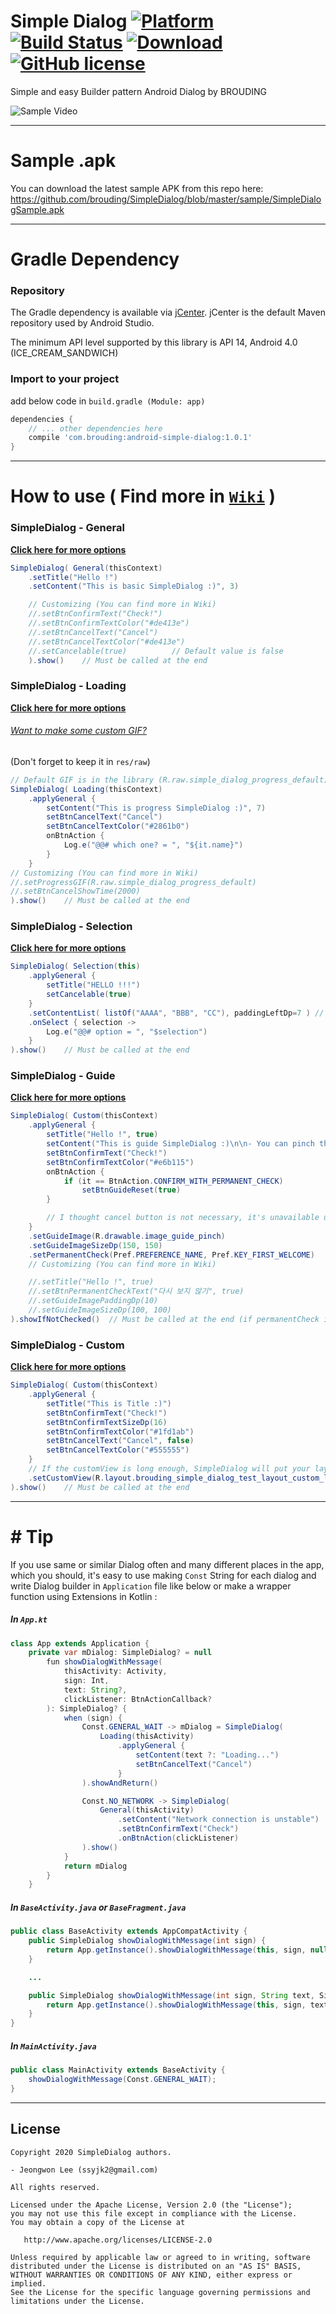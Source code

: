 # Simple Dialog [![Platform](https://img.shields.io/badge/Platform-Android-green.svg) ]()[![Build Status](https://travis-ci.org/BROUDING/SimpleDialog.svg?branch=master)](https://travis-ci.org/BROUDING/SimpleDialog) [![Download](https://api.bintray.com/packages/brouding/maven/android-simple-dialog/images/download.svg) ](https://bintray.com/brouding/maven/android-simple-dialog/_latestVersion)[![GitHub license](https://img.shields.io/badge/License-Apache%202.0-blue.svg)](https://github.com/brouding/simpledialog/blob/master/LICENSE.txt)

Simple and easy Builder pattern Android Dialog by BROUDING

![Sample Video](https://github.com/BROUDING/SimpleDialog/blob/master/sample/sample_video.gif?raw=true)

---
# Sample .apk
You can download the latest sample APK from this repo here: https://github.com/brouding/SimpleDialog/blob/master/sample/SimpleDialogSample.apk

---
# Gradle Dependency
### Repository
The Gradle dependency is available via [jCenter](https://bintray.com/brouding/maven/android-simple-dialog).
jCenter is the default Maven repository used by Android Studio.

The minimum API level supported by this library is API 14, Android 4.0 (ICE_CREAM_SANDWICH)


### Import to your project
add below code in `build.gradle (Module: app)`
```gradle
dependencies {
	// ... other dependencies here
    compile 'com.brouding:android-simple-dialog:1.0.1'
}
```
---
# How to use ( Find more in [`Wiki`](https://github.com/BROUDING/SimpleDialog/wiki) )
### SimpleDialog - General
[<b>Click <u>here</u> for more options</b>](https://github.com/BROUDING/SimpleDialog/wiki/How-to-use#basic-dialog)
```java
SimpleDialog( General(thisContext)
	.setTitle("Hello !")
	.setContent("This is basic SimpleDialog :)", 3)

	// Customizing (You can find more in Wiki)
	//.setBtnConfirmText("Check!")
	//.setBtnConfirmTextColor("#de413e")
	//.setBtnCancelText("Cancel")
	//.setBtnCancelTextColor("#de413e")
	//.setCancelable(true)          // Default value is false
	).show()    // Must be called at the end
```


### SimpleDialog - Loading
[<b>Click <u>here</u> for more options</b>](https://github.com/BROUDING/SimpleDialog/wiki/How-to-use#loading-dialog)
###### [Want to make some custom GIF?](https://loading.io/)
(Don't forget to keep it in `res/raw`)
```java
// Default GIF is in the library (R.raw.simple_dialog_progress_default)
SimpleDialog( Loading(thisContext)
	.applyGeneral {
		setContent("This is progress SimpleDialog :)", 7)
		setBtnCancelText("Cancel")
		setBtnCancelTextColor("#2861b0")
		onBtnAction {
			Log.e("@@# which one? = ", "${it.name}")
		}
	}
// Customizing (You can find more in Wiki)
//.setProgressGIF(R.raw.simple_dialog_progress_default)
//.setBtnCancelShowTime(2000)
).show()    // Must be called at the end
```


### SimpleDialog - Selection
[<b>Click <u>here</u> for more options</b>](https://github.com/BROUDING/SimpleDialog/wiki/How-to-use#selection-dialog)
```java
SimpleDialog( Selection(this)
	.applyGeneral {
		setTitle("HELLO !!!")
		setCancelable(true)
	}
	.setContentList( listOf("AAAA", "BBB", "CC"), paddingLeftDp=7 )	// simple list of String, default paddingLeft is 14
	.onSelect { selection ->
		Log.e("@@# option = ", "$selection")
	}
).show()    // Must be called at the end
```


### SimpleDialog - Guide
[<b>Click <u>here</u> for more options</b>](https://github.com/BROUDING/SimpleDialog/wiki/How-to-use#guide-dialog)
```java
SimpleDialog( Custom(thisContext)
	.applyGeneral {
		setTitle("Hello !", true)
		setContent("This is guide SimpleDialog :)\n\n- You can pinch the view !")
		setBtnConfirmText("Check!")
		setBtnConfirmTextColor("#e6b115")
		onBtnAction {
			if (it == BtnAction.CONFIRM_WITH_PERMANENT_CHECK)
				setBtnGuideReset(true)
		}

		// I thought cancel button is not necessary, it's unavailable unless there're requests
	}
	.setGuideImage(R.drawable.image_guide_pinch)
	.setGuideImageSizeDp(150, 150)
	.setPermanentCheck(Pref.PREFERENCE_NAME, Pref.KEY_FIRST_WELCOME)
	// Customizing (You can find more in Wiki)

	//.setTitle("Hello !", true)
	//.setBtnPermanentCheckText("다시 보지 않기", true)
	//.setGuideImagePaddingDp(10)
	//.setGuideImageSizeDp(100, 100)
).showIfNotChecked()  // Must be called at the end (if permanentCheck is necessary)
```


### SimpleDialog - Custom
[<b>Click <u>here</u> for more options</b>](https://github.com/BROUDING/SimpleDialog/wiki/How-to-use#custom-dialog)
```java
SimpleDialog( Custom(thisContext)
	.applyGeneral {
		setTitle("This is Title :)")
		setBtnConfirmText("Check!")
		setBtnConfirmTextSizeDp(16)
		setBtnConfirmTextColor("#1fd1ab")
		setBtnCancelText("Cancel", false)
		setBtnCancelTextColor("#555555")
	}
	// If the customView is long enough, SimpleDialog will put your layout in the ScrollView automatically
	.setCustomView(R.layout.brouding_simple_dialog_test_layout_custom_long)
).show()    // Must be called at the end
```
---
# # Tip
If you use same or similar Dialog often and many different places in the app, which you should, it's easy to use making `Const` String for each dialog
and write Dialog builder in `Application` file like below or make a wrapper function using Extensions in Kotlin :

##### In `App.kt`
```java
class App extends Application {
	private var mDialog: SimpleDialog? = null
	    fun showDialogWithMessage(
	        thisActivity: Activity,
	        sign: Int,
	        text: String?,
	        clickListener: BtnActionCallback?
	    ): SimpleDialog? {
	        when (sign) {
	            Const.GENERAL_WAIT -> mDialog = SimpleDialog(
	                Loading(thisActivity)
	                    .applyGeneral {
	                        setContent(text ?: "Loading...")
	                        setBtnCancelText("Cancel")
	                    }
	            ).showAndReturn()

	            Const.NO_NETWORK -> SimpleDialog(
	                General(thisActivity)
	                    .setContent("Network connection is unstable")
	                    .setBtnConfirmText("Check")
	                    .onBtnAction(clickListener)
	            ).show()
	        }
	        return mDialog
	    }
	}
```

##### In `BaseActivity.java` or `BaseFragment.java`
```java
public class BaseActivity extends AppCompatActivity {
	public SimpleDialog showDialogWithMessage(int sign) {
        return App.getInstance().showDialogWithMessage(this, sign, null, null);
    }

	...

	public SimpleDialog showDialogWithMessage(int sign, String text, SimpleDialog.BtnCallback cancelClickListener) {
        return App.getInstance().showDialogWithMessage(this, sign, text, cancelClickListener);
    }
}
```

##### In `MainActivity.java`
```java
public class MainActivity extends BaseActivity {
	showDialogWithMessage(Const.GENERAL_WAIT);
}
```
---
License
-------

    Copyright 2020 SimpleDialog authors.

	- Jeongwon Lee (ssyjk2@gmail.com)

    All rights reserved.

    Licensed under the Apache License, Version 2.0 (the "License");
    you may not use this file except in compliance with the License.
    You may obtain a copy of the License at

       http://www.apache.org/licenses/LICENSE-2.0

    Unless required by applicable law or agreed to in writing, software
    distributed under the License is distributed on an "AS IS" BASIS,
    WITHOUT WARRANTIES OR CONDITIONS OF ANY KIND, either express or implied.
    See the License for the specific language governing permissions and
    limitations under the License.
